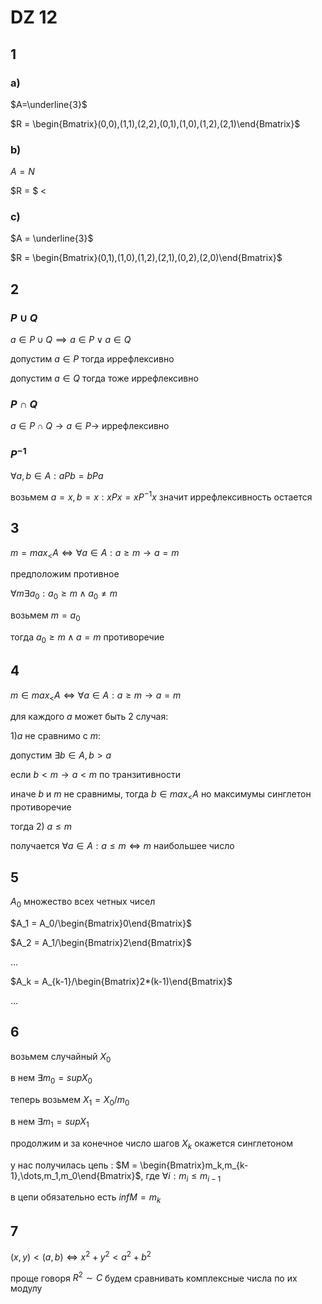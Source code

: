 <script type="text/javascript"
  src="https://cdnjs.cloudflare.com/ajax/libs/mathjax/2.7.0/MathJax.js?config=TeX-AMS_CHTML">
</script>
<script type="text/x-mathjax-config">
  MathJax.Hub.Config({
    tex2jax: {
      inlineMath: [['$','$'], ['\\(','\\)']],
      processEscapes: true},
      jax: ["input/TeX","input/MathML","input/AsciiMath","output/CommonHTML"],
      extensions: ["tex2jax.js","mml2jax.js","asciimath2jax.js","MathMenu.js","MathZoom.js","AssistiveMML.js", "[Contrib]/a11y/accessibility-menu.js"],
      TeX: {
      extensions: ["AMSmath.js","AMSsymbols.js","noErrors.js","noUndefined.js"],
      equationNumbers: {
      autoNumber: "AMS"
      }
    }
  });
</script>


# DZ 12

## 1

### a)

$A=\underline{3}$

$R = \begin{Bmatrix}(0,0),(1,1),(2,2),(0,1),(1,0),(1,2),(2,1)\end{Bmatrix}$

### b)

$A=N$

$R = $  $<$

### c)

$A = \underline{3}$

$R = \begin{Bmatrix}(0,1),(1,0),(1,2),(2,1),(0,2),(2,0)\end{Bmatrix}$

## 2

### $P\cup Q$

$a\in P\cup Q\implies a\in P \lor a\in Q$

допустим $a\in P$ тогда иррефлексивно

допустим $a\in Q$ тогда тоже иррефлексивно

### $P\cap Q$

$a\in P\cap Q\to a\in P\to$ иррефлексивно

### $P^{-1}$

$\forall a,b\in A: aPb=bPa$

возьмем $a=x,b=x: xPx=xP^{-1}x$ значит иррефлексивность остается

## 3

$m=max_< A\iff \forall a\in A:a\geq m\to a=m$

предположим противное

$\forall m \exists a_0:a_0\geq m\land a_0\neq m$

возьмем $m=a_0$

тогда $a_0\geq m \land a=m$ противоречие

## 4

$m\in max_< A\iff \forall a\in A:a\geq m\to a=m$

для каждого $a$ может быть 2 случая:

1)$a$ не сравнимо с $m$:

допустим $\exists b\in A, b>a$

если $b<m\to a<m$ по транзитивности

иначе $b$  и $m$ не сравнимы, тогда $b\in max_< A$ но максимумы синглетон противоречие

тогда 2) $a\leq m$

получается $\forall a\in A: a\leq m\iff m$ наибольшее число

## 5

$A_0$ множество всех четных чисел

$A_1 = A_0/\begin{Bmatrix}0\end{Bmatrix}$

$A_2 = A_1/\begin{Bmatrix}2\end{Bmatrix}$

$\dots$

$A_k = A_{k-1}/\begin{Bmatrix}2*(k-1)\end{Bmatrix}$

$\dots$

## 6

возьмем случайный $X_0$

в нем $\exists m_0 = supX_0$

теперь  возьмем $X_1 = X_0/m_0$

в нем $\exists m_1 = supX_1$

продолжим и за конечное число шагов $X_k$ окажется синглетоном

у нас получилась цепь : $M = \begin{Bmatrix}m_k,m_{k-1},\dots,m_1,m_0\end{Bmatrix}$, где $\forall i: m_i\leq m_{i-1}$

в цепи обязательно есть $infM=m_k$

## 7

$(x,y)<(a,b) \iff x^2+y^2<a^2+b^2$

проще говоря $R^2\sim C$ будем сравнивать комплексные числа по их модулу




    



